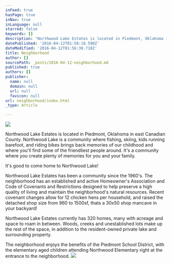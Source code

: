```yaml
---
inFeed: true
hasPage: true
inNav: true
inLanguage: null
starred: false
keywords: []
description: "Northwood Lake Estates is located in Piedmont, Oklahoma in east Canadian County.\_Northwood Lake is a community where fishing, skiing, kids running barefoot, and riding bikes brings back memories of our childhood and where you’ll find some of the friendliest people around. It’s a community where you create plenty of memories for you and your family.\_"
datePublished: '2016-04-12T01:58:18.590Z'
dateModified: '2016-04-12T01:56:30.718Z'
title: Neighborhood
author: []
sourcePath: _posts/2016-04-12-neighborhood.md
published: true
authors: []
publisher:
  name: null
  domain: null
  url: null
  favicon: null
url: neighborhood/index.html
_type: Article

---
```

![](https://the-grid-user-content.s3-us-west-2.amazonaws.com/16264220-c1ae-438c-8092-01f6d4e73eef.jpg)

Northwood Lake Estates is located in Piedmont, Oklahoma in east Canadian County. Northwood Lake is a community where fishing, skiing, kids running barefoot, and riding bikes brings back memories of our childhood and where you'll find some of the friendliest people around. It's a community where you create plenty of memories for you and your family. 

It's good to come home to Northwood Lake! 

Northwood Lake Estates has been a community since the 1960's. The neighborhood has an established and active Homeowner's Association and Code of Covenants and Restrictions designed to help preserve a high quality of living and maintain the neighborhood's natural resources. Recent covenant changes allow for 12 chicken hens per household, and raised the detached shop size from 960 to 1500sf, thats a 30x50 shop mancave in your backyard! 

Northwood Lake Estates currently has 320 homes, many with acreage and space to roam in between.  Woods, creeks and unestablished lots make up the rest of the space, in addition to the resident-owned private lake and surrounding property. 

The neighborhood enjoys the benefits of the Piedmont School District, with the elementary aged children attending Northwood Elementary right at the entrance to the neighborhood.
![](https://the-grid-user-content.s3-us-west-2.amazonaws.com/f115d264-7ec1-47a0-91ac-48dcc52778b0.png)